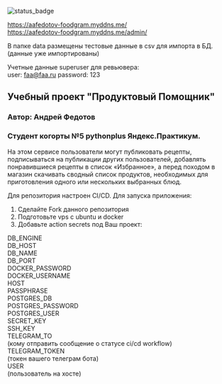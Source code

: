 ![status_badge](https://github.com/aafedotov/foodgram-project-react/actions/workflows/foodgram_cicd.yml/badge.svg)

https://aafedotov-foodgram.myddns.me/  
https://aafedotov-foodgram.myddns.me/admin/

В папке data размещены тестовые данные в csv для импорта в БД.  
(данные уже импортированы)

Учетные данные superuser для ревьювера:  
user: faa@faa.ru 
password: 123

## Учебный проект "Продуктовый Помощник"
### Автор: Андрей Федотов
### Cтудент когорты №5 pythonplus Яндекс.Практикум.

На этом сервисе пользователи могут публиковать рецепты, подписываться на публикации 
других пользователей, добавлять понравившиеся рецепты в список «Избранное», 
а перед походом в магазин скачивать сводный список продуктов, необходимых для приготовления 
одного или нескольких выбранных блюд.

Для репозитория настроен CI/CD.
Для запуска приложения:

1. Сделайте Fork данного репозитория
2. Подготовьте vps с ubuntu и docker
3. Добавьте action secrets под Ваш проект:

DB_ENGINE  
DB_HOST  
DB_NAME  
DB_PORT  
DOCKER_PASSWORD  
DOCKER_USERNAME  
HOST  
PASSPHRASE  
POSTGRES_DB  
POSTGRES_PASSWORD  
POSTGRES_USER  
SECRET_KEY  
SSH_KEY  
TELEGRAM_TO  
(кому отправить сообщение о статусе ci/cd workflow)  
TELEGRAM_TOKEN  
(токен вашего телеграм бота)  
USER  
(пользователь на хосте)
